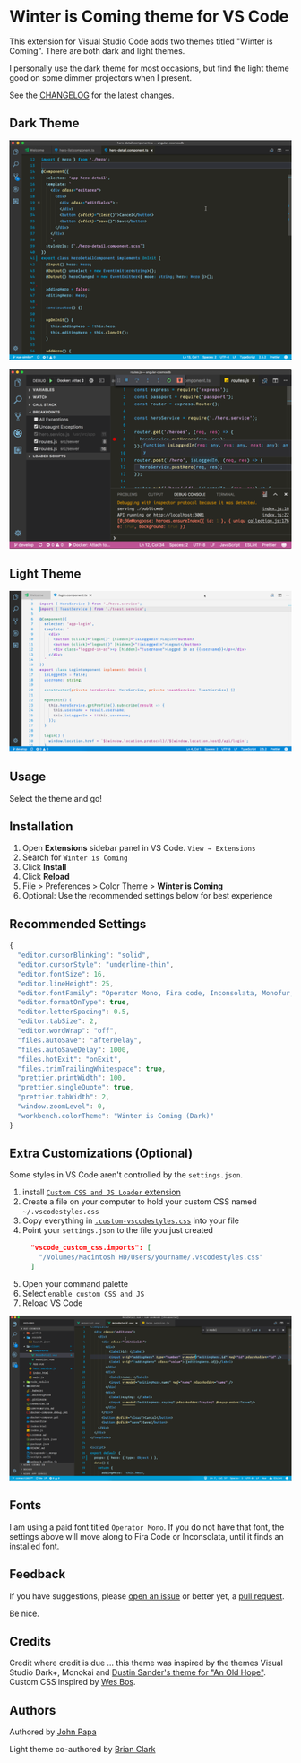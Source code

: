 # Winter is Coming theme for VS Code

This extension for Visual Studio Code adds two themes titled "Winter is Coming". There are both dark and light themes.

I personally use the dark theme for most occasions, but find the light theme good on some dimmer projectors when I present.

See the [CHANGELOG](CHANGELOG.md) for the latest changes.

## Dark Theme

![HTML](images/800-1.png)

![JavaScript/TypeScript](images/800-2.png)

## Light Theme

![Light Theme](images/800-3-light.png)

## Usage

Select the theme and go!

## Installation

1. Open **Extensions** sidebar panel in VS Code. `View → Extensions`
1. Search for `Winter is Coming`
1. Click **Install**
1. Click **Reload**
1. File > Preferences > Color Theme > **Winter is Coming**
1. Optional: Use the recommended settings below for best experience

## Recommended Settings

```js
{
  "editor.cursorBlinking": "solid",
  "editor.cursorStyle": "underline-thin",
  "editor.fontSize": 16,
  "editor.lineHeight": 25,
  "editor.fontFamily": "Operator Mono, Fira code, Inconsolata, Monofur, Menlo",
  "editor.formatOnType": true,
  "editor.letterSpacing": 0.5,
  "editor.tabSize": 2,
  "editor.wordWrap": "off",
  "files.autoSave": "afterDelay",
  "files.autoSaveDelay": 1000,
  "files.hotExit": "onExit",
  "files.trimTrailingWhitespace": true,
  "prettier.printWidth": 100,
  "prettier.singleQuote": true,
  "prettier.tabWidth": 2,
  "window.zoomLevel": 0,
  "workbench.colorTheme": "Winter is Coming (Dark)"
}
```

## Extra Customizations (Optional)

Some styles in VS Code aren't controlled by the `settings.json`.

1. install [`Custom CSS and JS Loader` extension](https://marketplace.visualstudio.com/items?itemName=be5invis.vscode-custom-css)
1. Create a file on your computer to hold your custom CSS named `~/.vscodestyles.css`
1. Copy everything in [`.custom-vscodestyles.css`](./.custom-vscodestyles.css) into your file
1. Point your `settings.json` to the file you just created
    ```json
      "vscode_custom_css.imports": [
        "/Volumes/Macintosh HD/Users/yourname/.vscodestyles.css"
      ]
    ```
1. Open your command palette
1. Select `enable custom CSS and JS`
1. Reload VS Code

![JavaScript/TypeScript](images/800-4-custom.png)

## Fonts

I am using a paid font titled `Operator Mono`. If you do not have that font, the settings above will move along to Fira Code or Inconsolata, until it finds an installed font.

## Feedback

If you have suggestions, please [open an issue](https://github.com/johnpapa/vscode-winteriscoming/issues) or better yet, a [pull request](https://github.com/johnpapa/vscode-winteriscoming/pulls).

Be nice.

## Credits

Credit where credit is due ... this theme was inspired by the themes Visual Studio Dark+, Monokai and [Dustin Sander's theme for "An Old Hope"](https://marketplace.visualstudio.com/items?itemName=dustinsanders.an-old-hope-theme-vscode). Custom CSS inspired by [Wes Bos](https://twitter.com/wesbos).

## Authors

Authored by [John Papa](https://twitter.com/john_papa)

Light theme co-authored by [Brian Clark](https://twitter.com/_clarkio)
